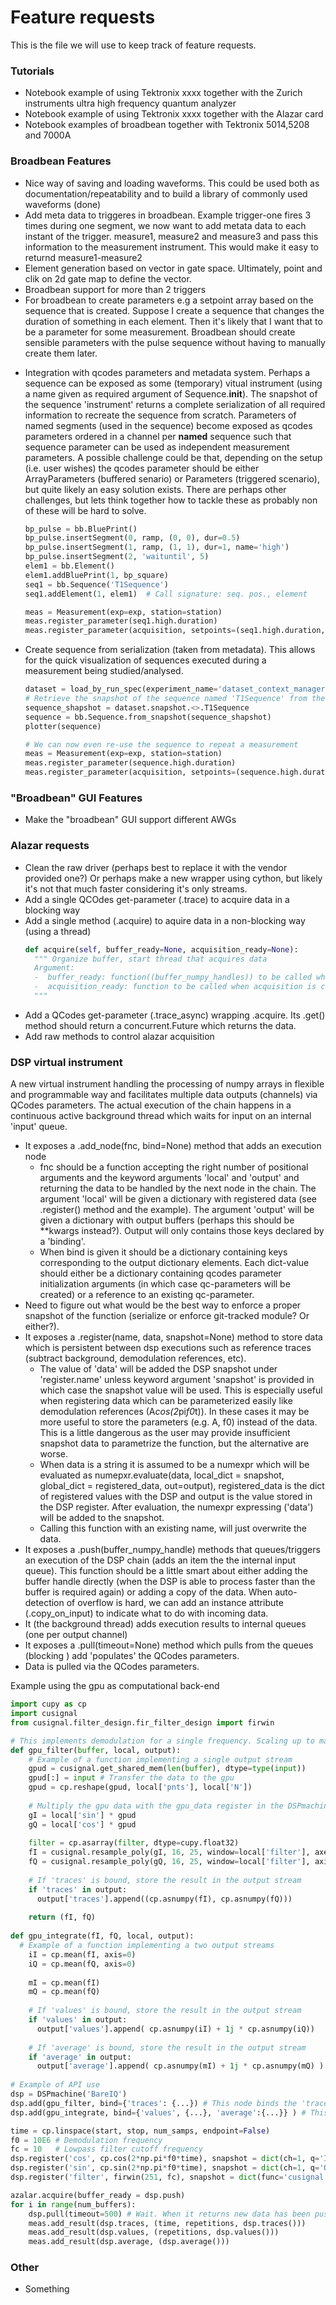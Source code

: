 # Feature requests

This is the file we will use to keep track of feature requests. 

### Tutorials
* Notebook example of using Tektronix xxxx together with the Zurich instruments ultra high frequency quantum analyzer
* Notebook example of using Tektronix xxxx together with the Alazar card 
* Notebook examples of broadbean together with Tektronix 5014,5208 and 7000A 



### Broadbean Features
* Nice way of saving and loading waveforms. This could be used both as documentation/repeatability and to build a library of commonly used waveforms (done)
* Add meta data to triggeres in broadbean. Example trigger-one fires 3 times during one segment, we now want to add metata data to each instant of the trigger. measure1, measure2 and measure3 and pass this information to the measurement instrument. This would make it easy to returnd measure1-measure2
* Element generation based on vector in gate space. Ultimately, point and clik on 2d gate map to define the vector. 
* Broadbean support for more than 2 triggers 
* For broadbean to create parameters e.g a setpoint array based on the sequence that is created. Suppose I create a sequence that changes the duration of something in each element. Then it's likely that I want that to be a parameter for some measurement. Broadbean should create sensible parameters with the pulse sequence without having to manually create them later.
+ Integration with qcodes parameters and metadata system. Perhaps a sequence can be exposed as some (temporary) vitual instrument (using a name given as required argument of Sequence.__init__). The snapshot of the sequence 'instrument' returns a complete serialization of all required information to recreate the sequence from scratch. Parameters of named segments (used in the sequence) become exposed as qcodes parameters ordered in a channel per **named** sequence such that sequence parameter can be used as independent measurement parameters. A possible challenge could be that, depending on the setup (i.e. user wishes) the qcodes parameter should be either ArrayParameters (buffered senario) or Parameters (triggered scenario), but quite likely an easy solution exists. There are perhaps other challenges, but lets think together how to tackle these as probably non of these will be hard to solve.
    ```` python
    bp_pulse = bb.BluePrint()
    bp_pulse.insertSegment(0, ramp, (0, 0), dur=0.5)
    bp_pulse.insertSegment(1, ramp, (1, 1), dur=1, name='high')
    bp_pulse.insertSegment(2, 'waituntil', 5)
    elem1 = bb.Element()
    elem1.addBluePrint(1, bp_square)
    seq1 = bb.Sequence('T1Sequence')
    seq1.addElement(1, elem1)  # Call signature: seq. pos., element
    
    meas = Measurement(exp=exp, station=station)
    meas.register_parameter(seq1.high.duration) 
    meas.register_parameter(acquisition, setpoints=(seq1.high.duration,))
* Create sequence from serialization (taken from metadata). This allows for the quick visualization of sequences executed during a measurement being studied/analysed. 
    ```` python
    dataset = load_by_run_spec(experiment_name='dataset_context_manager', captured_run_id=1)
    # Retrieve the snapshot of the sequence named 'T1Sequence' from the metadata
    sequence_shapshot = dataset.snapshot.<>.T1Sequence 
    sequence = bb.Sequence.from_snapshot(sequence_shapshot)
    plotter(sequence)
    
    # We can now even re-use the sequence to repeat a measurement
    meas = Measurement(exp=exp, station=station)
    meas.register_parameter(sequence.high.duration) 
    meas.register_parameter(acquisition, setpoints=(sequence.high.duration,))
### "Broadbean" GUI Features
* Make the "broadbean" GUI support different AWGs


### Alazar requests
* Clean the raw driver (perhaps best to replace it with the vendor provided one?)
  Or perhaps make a new wrapper using cython, but likely it's not that much faster considering it's only streams.  
* Add a single QCOdes get-parameter (.trace) to acquire data in a blocking way
* Add a single method (.acquire) to aquire data in a non-blocking way (using a thread)
  ```` python
  def acquire(self, buffer_ready=None, acquisition_ready=None):
    """ Organize buffer, start thread that acquires data
    Argument:
    -  buffer_ready: function((buffer_numpy_handles)) to be called when a buffer is complete. This function should return before the buffers are again required by the alazar.
    -  acquisition_ready: function to be called when acquisition is complete
    """
* Add a QCodes get-parameter (.trace_async) wrapping .acquire. Its .get() method should return a concurrent.Future 
  which returns the data.
* Add raw methods to control alazar acquisition

### DSP virtual instrument
A new virtual instrument handling the processing of numpy arrays in flexible and programmable way and facilitates multiple data outputs (channels) via QCodes parameters. The actual execution of the chain happens in a continuous active background thread which waits for input on an internal 'input' queue.
  - It exposes a .add_node(fnc, bind=None) method that adds an execution node 
    * fnc should be a function accepting the right number of positional arguments and the keyword arguments 'local' and 'output' and returning the data to be handled by the next node in the chain. 
        The argument 'local' will be given a dictionary with registered data (see .register() method and the example). 
        The argument 'output' will be given a dictionary with output buffers (perhaps this should be \*\*kwargs instead?). Output will only contains those keys declared by a 'binding'.
    * When bind is given it should be a dictionary containing keys corresponding to the output dictionary elements. Each dict-value should either be a dictionary containing qcodes parameter initialization arguments (in which case qc-parameters will be created) or a reference to an existing qc-parameter.
  - Need to figure out what would be the best way to enforce a proper snapshot of the function (serialize or enforce git-tracked module? Or either?).
  - It exposes a .register(name, data, snapshot=None) method to store data which is persistent between dsp executions such as reference traces (subtract background, demodulation references, etc). 
    * The value of 'data' will be added the DSP snapshot under 'register.name' unless keyword argument 'snapshot' is provided in which case the snapshot value will be used. This is especially useful when registering data which can be parameterized easily like demodulation references (A*cos(2*pi*f0*t)). In these cases it may be more useful to store the parameters (e.g. A, f0) instead of the data. This is a little dangerous as the user may provide insufficient snapshot data to parametrize the function, but the alternative are worse.
    * When data is a string it is assumed to be a numexpr which will be evaluated as numepxr.evaluate(data, local_dict = snapshot, global_dict = registered_data, out=output), registered_data is the dict of registered values with the DSP and output is the value stored in the DSP register. After evaluation, the numexpr expressing ('data') will be added to the snapshot.
    * Calling this function with an existing name, will just overwrite the data. 
- It exposes a .push(buffer_numpy_handle) methods that queues/triggers an execution of the DSP chain (adds an item the the internal input queue). This function should be a little smart about either adding the buffer handle directly (when the DSP is able to process faster than the buffer is required again) or adding a copy of the data. When auto-detection of overflow is hard, we can add an instance attribute (.copy_on_input) to indicate what to do with incoming data. 
- It (the background thread) adds execution results to internal queues (one per output channel)
- It exposes a .pull(timeout=None) method which pulls from the queues (blocking ) add 'populates' the QCodes parameters.
- Data is pulled via the QCodes parameters.

Example using the gpu as computational back-end
```` python 
import cupy as cp
import cusignal
from cusignal.filter_design.fir_filter_design import firwin

# This implements demodulation for a single frequency. Scaling up to many is straight-forward. 
def gpu_filter(buffer, local, output):
    # Example of a function implementing a single output stream
    gpud = cusignal.get_shared_mem(len(buffer), dtype=type(input))
    gpud[:] = input # Transfer the data to the gpu
    gpud = cp.reshape(gpud, local['pnts'], local['N'])
     
    # Multiply the gpu data with the gpu_data register in the DSPmachine
    gI = local['sin'] * gpud
    gQ = local['cos'] * gpud
    
    filter = cp.asarray(filter, dtype=cupy.float32)
    fI = cusignal.resample_poly(gI, 16, 25, window=local['filter'], axes=0)
    fQ = cusignal.resample_poly(gQ, 16, 25, window=local['filter'], axis=0)
   
    # If 'traces' is bound, store the result in the output stream 
    if 'traces' in output:
      output['traces'].append((cp.asnumpy(fI), cp.asnumpy(fQ)))
    
    return (fI, fQ)
    
def gpu_integrate(fI, fQ, local, output):
  # Example of a function implementing a two output streams
    iI = cp.mean(fI, axis=0)
    iQ = cp.mean(fQ, axis=0)
    
    mI = cp.mean(fI)
    mQ = cp.mean(fQ)
   
    # If 'values' is bound, store the result in the output stream 
    if 'values' in output:
      output['values'].append( cp.asnumpy(iI) + 1j * cp.asnumpy(iQ))
    
    # If 'average' is bound, store the result in the output stream 
    if 'average' in output:
      output['average'].append( cp.asnumpy(mI) + 1j * cp.asnumpy(mQ) )
    
# Example of API use
dsp = DSPmachine('BareIQ')
dsp.add(gpu_filter, bind={'traces': {...}) # This node binds the 'traces' output stream to a qc-parameter
dsp.add(gpu_integrate, bind={'values', {...}, 'average':{...}} ) # This node binds the 'values' and 'average' output streams to qc-parameters. 

time = cp.linspace(start, stop, num_samps, endpoint=False) 
f0 = 10E6 # Demodulation frequency
fc = 10   # Lowpass filter cutoff frequency
dsp.register('cos', cp.cos(2*np.pi*f0*time), snapshot = dict(ch=1, q='I', ampl=1, f0=f0))
dsp.register('sin', cp.sin(2*np.pi*f0*time), snapshot = dict(ch=1, q='Q', ampl=1, f0=f0))
dsp.register('filter', firwin(251, fc), snapshot = dict(func='cusignal.filter_design.fir_filter_design.firwin', taps=251, fc=fc)

azalar.acquire(buffer_ready = dsp.push)
for i in range(num_buffers):
    dsp.pull(timeout=500) # Wait. When it returns new data has been pushed to the qc-parameters bound.
    meas.add_result(dsp.traces, (time, repetitions, dsp.traces()))
    meas.add_result(dsp.values, (repetitions, dsp.values()))
    meas.add_result(dsp.average, (dsp.average()))
````

### Other
* Something   
